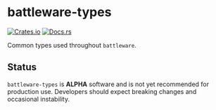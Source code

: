# battleware-types

[![Crates.io](https://img.shields.io/crates/v/battleware-types.svg)](https://crates.io/crates/battleware-types)
[![Docs.rs](https://docs.rs/battleware-types/badge.svg)](https://docs.rs/battleware-types)

Common types used throughout `battleware`.

## Status

`battleware-types` is **ALPHA** software and is not yet recommended for production use. Developers should expect breaking changes and occasional instability.
